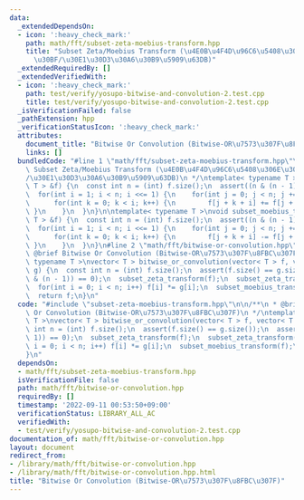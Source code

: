 ```yaml
---
data:
  _extendedDependsOn:
  - icon: ':heavy_check_mark:'
    path: math/fft/subset-zeta-moebius-transform.hpp
    title: "Subset Zeta/Moebius Transform (\u4E0B\u4F4D\u96C6\u5408\u306E\u30BC\u30FC\
      \u30BF/\u30E1\u30D3\u30A6\u30B9\u5909\u63DB)"
  _extendedRequiredBy: []
  _extendedVerifiedWith:
  - icon: ':heavy_check_mark:'
    path: test/verify/yosupo-bitwise-and-convolution-2.test.cpp
    title: test/verify/yosupo-bitwise-and-convolution-2.test.cpp
  _isVerificationFailed: false
  _pathExtension: hpp
  _verificationStatusIcon: ':heavy_check_mark:'
  attributes:
    document_title: "Bitwise Or Convolution (Bitwise-OR\u7573\u307F\u8FBC\u307F)"
    links: []
  bundledCode: "#line 1 \"math/fft/subset-zeta-moebius-transform.hpp\"\n/**\n * @brief\
    \ Subset Zeta/Moebius Transform (\u4E0B\u4F4D\u96C6\u5408\u306E\u30BC\u30FC\u30BF\
    /\u30E1\u30D3\u30A6\u30B9\u5909\u63DB)\n */\ntemplate< typename T >\nvoid subset_zeta_transform(vector<\
    \ T > &f) {\n  const int n = (int) f.size();\n  assert((n & (n - 1)) == 0);\n\
    \  for(int i = 1; i < n; i <<= 1) {\n    for(int j = 0; j < n; j += i << 1) {\n\
    \      for(int k = 0; k < i; k++) {\n        f[j + k + i] += f[j + k];\n     \
    \ }\n    }\n  }\n}\n\ntemplate< typename T >\nvoid subset_moebius_transform(vector<\
    \ T > &f) {\n  const int n = (int) f.size();\n  assert((n & (n - 1)) == 0);\n\
    \  for(int i = 1; i < n; i <<= 1) {\n    for(int j = 0; j < n; j += i << 1) {\n\
    \      for(int k = 0; k < i; k++) {\n        f[j + k + i] -= f[j + k];\n     \
    \ }\n    }\n  }\n}\n#line 2 \"math/fft/bitwise-or-convolution.hpp\"\n\n/**\n *\
    \ @brief Bitwise Or Convolution (Bitwise-OR\u7573\u307F\u8FBC\u307F)\n */\ntemplate<\
    \ typename T >\nvector< T > bitwise_or_convolution(vector< T > f, vector< T >\
    \ g) {\n  const int n = (int) f.size();\n  assert(f.size() == g.size());\n  assert((n\
    \ & (n - 1)) == 0);\n  subset_zeta_transform(f);\n  subset_zeta_transform(g);\n\
    \  for(int i = 0; i < n; i++) f[i] *= g[i];\n  subset_moebius_transform(f);\n\
    \  return f;\n}\n"
  code: "#include \"subset-zeta-moebius-transform.hpp\"\n\n/**\n * @brief Bitwise\
    \ Or Convolution (Bitwise-OR\u7573\u307F\u8FBC\u307F)\n */\ntemplate< typename\
    \ T >\nvector< T > bitwise_or_convolution(vector< T > f, vector< T > g) {\n  const\
    \ int n = (int) f.size();\n  assert(f.size() == g.size());\n  assert((n & (n -\
    \ 1)) == 0);\n  subset_zeta_transform(f);\n  subset_zeta_transform(g);\n  for(int\
    \ i = 0; i < n; i++) f[i] *= g[i];\n  subset_moebius_transform(f);\n  return f;\n\
    }\n"
  dependsOn:
  - math/fft/subset-zeta-moebius-transform.hpp
  isVerificationFile: false
  path: math/fft/bitwise-or-convolution.hpp
  requiredBy: []
  timestamp: '2022-09-11 00:53:50+09:00'
  verificationStatus: LIBRARY_ALL_AC
  verifiedWith:
  - test/verify/yosupo-bitwise-and-convolution-2.test.cpp
documentation_of: math/fft/bitwise-or-convolution.hpp
layout: document
redirect_from:
- /library/math/fft/bitwise-or-convolution.hpp
- /library/math/fft/bitwise-or-convolution.hpp.html
title: "Bitwise Or Convolution (Bitwise-OR\u7573\u307F\u8FBC\u307F)"
---
```

